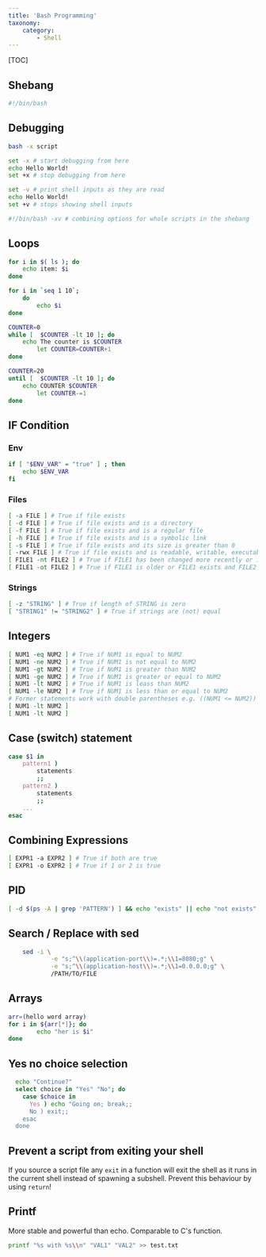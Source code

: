 ```yaml
---
title: 'Bash Programming'
taxonomy:
    category:
        - Shell
---
```


[TOC]

## Shebang

```bash
#!/bin/bash
```

## Debugging

```bash
bash -x script
```

```bash
set -x # start debugging from here
echo Hello World!
set +x # stop debugging from here
```

```bash
set -v # print shell inputs as they are read
echo Hello World!
set +v # stops showing shell inputs
```

```bash
#!/bin/bash -xv # combining options for whole scripts in the shebang
```

## Loops

```bash
for i in $( ls ); do
	echo item: $i
done
```

```bash
for i in `seq 1 10`;
	do
		echo $i
done
```

```bash
COUNTER=0
while [  $COUNTER -lt 10 ]; do
   	echo The counter is $COUNTER
       	let COUNTER=COUNTER+1 
done
```

```bash
COUNTER=20
until [  $COUNTER -lt 10 ]; do
	echo COUNTER $COUNTER
    	let COUNTER-=1
done
```

## IF Condition

### Env

```bash
if [ "$ENV_VAR" = "true" ] ; then
	echo $ENV_VAR
fi
```
### Files

```bash
[ -a FILE ] # True if file exists
[ -d FILE ] # True if file exists and is a directory
[ -f FILE ] # True if file exists and is a regular file
[ -h FILE ] # True if file exists and is a symbolic link
[ -s FILE ] # True if file exists and its size is greater than 0
[ -rwx FILE ] # True if file exists and is readable, writable, executable
[ FILE1 -nt FILE2 ] # True if FILE1 has been changed more recently or if FILE1 exists and FILE2 does not
[ FILE1 -ot FILE2 ] # True if FILE1 is older or FILE1 exists and FILE2 does not
```
### Strings

```bash
[ -z "STRING" ] # True if length of STRING is zero
[ "STRING1" != "STRING2" ] # True if strings are (not) equal
```

## Integers

```bash
[ NUM1 -eq NUM2 ] # True if NUM1 is equal to NUM2
[ NUM1 -ne NUM2 ] # True if NUM1 is not equal to NUM2
[ NUM1 -gt NUM2 ] # True if NUM1 is greater than NUM2
[ NUM1 -ge NUM2 ] # True if NUM1 is greater or equal to NUM2
[ NUM1 -lt NUM2 ] # True if NUM1 is leass than NUM2
[ NUM1 -le NUM2 ] # True if NUM1 is less than or equal to NUM2
# Former statements work with double parentheses e.g. ((NUM1 <= NUM2))
[ NUM1 -lt NUM2 ]
[ NUM1 -lt NUM2 ]
```

## Case (switch) statement

```bash
case $1 in
    pattern1 )
        statements 
        ;;
    pattern2 )
        statements 
        ;;
    ...
esac
```

## Combining Expressions

```bash
[ EXPR1 -a EXPR2 ] # True if both are true
[ EXPR1 -o EXPR2 ] # True if 1 or 2 is true
```

## PID

```bash
[ -d $(ps -A | grep 'PATTERN') ] && echo "exists" || echo "not exists"
```


## Search / Replace with sed
```bash
	sed -i \
	        -e "s;^\\(application-port\\)=.*;\\1=8080;g" \
	        -e "s;^\\(application-host\\)=.*;\\1=0.0.0.0;g" \
	        /PATH/TO/FILE
```

## Arrays

```bash
arr=(hello word array)
for i in ${arr[*]}; do
        echo "her is $i"
done
```

## Yes no choice selection
```bash
  echo "Continue?"
  select choice in "Yes" "No"; do
    case $choice in
      Yes ) echo "Going on; break;;
      No ) exit;;
    esac
  done
```

## Prevent a script from exiting your shell
If you source a script file any `exit` in a function will exit the shell as it runs in the current shell instead of spawning a subshell. Prevent this behaviour by using `return`!

## Printf
More stable and powerful than echo. Comparable to C's function.
```bash
printf "%s with %s\\n" "VAL1" "VAL2" >> test.txt
```